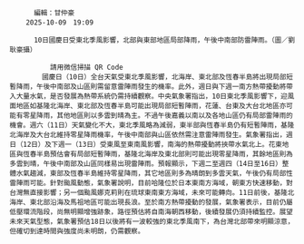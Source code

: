
          編輯：甘仲豪  
        2025-10-09　19:09
      
          10日國慶日受東北季風影響，北部與東部地區局部降雨，午後中南部防雷陣雨。（圖／劉耿豪攝）
        
              請用微信掃描 QR Code
            國慶日（10日）全台天氣受東北季風影響，北海岸、東北部及恆春半島將出現局部短暫降雨，午後中南部及山區則需留意雷陣雨發生的機率。此外，週日與下週一南方熱帶擾動將帶入大量水氣，是否發展為熱帶系統仍需持續觀察。中央氣象署指出，10日東北季風影響下，迎風面地區如基隆北海岸、東北部及恆春半島可能出現局部短暫陣雨，花蓮、台東及大台北地區亦可能有零星降雨，其他地區則以多雲到晴為主。不過午後嘉義以南以及各地山區仍有局部雷陣雨的機會。週六（11日）天氣變化不大，東北季風略為減弱，東半部與恆春半島仍有短暫陣雨，基隆北海岸及大台北維持零星降雨機率，午後中南部與山區依然需注意雷陣雨發生。氣象署指出，週日（12日）及下週一（13日）受東風至東南風影響，南海的熱帶擾動將挾帶水氣北上。花東地區與恆春半島預估會有局部短暫陣雨，基隆北海岸及東北部則可能出現零星降雨，其餘地區則為多雲到晴，午後中南部及山區同樣易出現雷陣雨。預報顯示，下週二至週四（14日至16日）整體水氣趨減，東部及恆春半島維持零星降雨，其它地區則多為晴朗到多雲天氣，午後仍有局部性雷陣雨可能。針對颱風動態，氣象署說明，目前哈隆位於日本東南方海域，朝東方快速移動，對台灣無直接影響；另一個颱風娜克莉則在琉球東南東方海域，未來可能轉向。11日前後，基隆北海岸、東北部沿海及馬祖地區可能出現長浪。至於南方熱帶擾動的發展，氣象署表示，目前仍屬低壓環流階段，尚無明顯增強跡象，路徑預估將自南海朝西移動，後續發展仍須持續監控。展望未來天氣型態，氣象署預估18日以後將有一波較強的東北季風南下，為台灣北部帶來明顯涼意，但確切到達時間與強度尚未明朗，仍需觀察。
